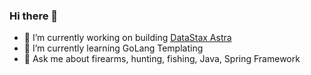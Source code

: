 ### Hi there 👋

- 🔭 I’m currently working on building [DataStax Astra](https://astra.datastax.com)
- 🌱 I’m currently learning GoLang Templating
- 💬 Ask me about firearms, hunting, fishing, Java, Spring Framework
